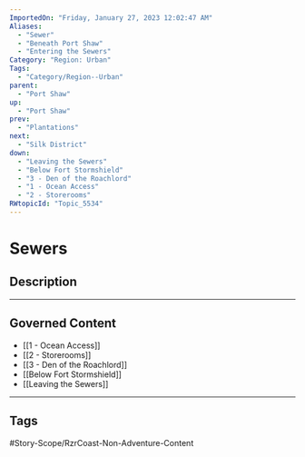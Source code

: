 ```yaml
---
ImportedOn: "Friday, January 27, 2023 12:02:47 AM"
Aliases:
  - "Sewer"
  - "Beneath Port Shaw"
  - "Entering the Sewers"
Category: "Region: Urban"
Tags:
  - "Category/Region--Urban"
parent:
  - "Port Shaw"
up:
  - "Port Shaw"
prev:
  - "Plantations"
next:
  - "Silk District"
down:
  - "Leaving the Sewers"
  - "Below Fort Stormshield"
  - "3 - Den of the Roachlord"
  - "1 - Ocean Access"
  - "2 - Storerooms"
RWtopicId: "Topic_5534"
---
```

# Sewers
## Description
---
## Governed Content
- [[1 - Ocean Access]]
- [[2 - Storerooms]]
- [[3 - Den of the Roachlord]]
- [[Below Fort Stormshield]]
- [[Leaving the Sewers]]


---
## Tags
#Story-Scope/RzrCoast-Non-Adventure-Content

